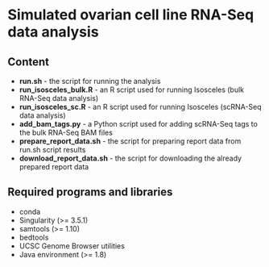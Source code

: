 # Simulated ovarian cell line RNA-Seq data analysis

## Content

  * **run.sh** - the script for running the analysis
  * **run_isosceles_bulk.R** - an R script used for running Isosceles (bulk RNA-Seq data analysis)
  * **run_isosceles_sc.R** - an R script used for running Isosceles (scRNA-Seq data analysis)
  * **add_bam_tags.py** - a Python script used for adding scRNA-Seq tags to the bulk RNA-Seq BAM files
  * **prepare_report_data.sh** - the script for preparing report data from run.sh script results
  * **download_report_data.sh** - the script for downloading the already prepared report data

## Required programs and libraries

  * conda
  * Singularity (>= 3.5.1)
  * samtools (>= 1.10)
  * bedtools
  * UCSC Genome Browser utilities
  * Java environment (>= 1.8)
